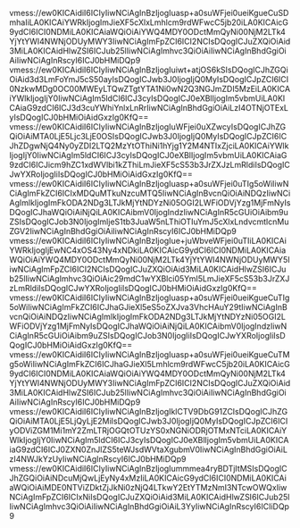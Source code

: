 vmess://ew0KICAidiI6ICIyIiwNCiAgInBzIjogIuasp+a0suWFjei0ueiKgueCuSDmhaIiLA0KICAiYWRkIjogImJieXF5cXlxLmhlcm9rdWFwcC5jb20iLA0KICAicG9ydCI6ICI0NDMiLA0KICAiaWQiOiAiYWQ4MDY0ODctMmQyNi00NjM2LTk4YjYtYWI4NWNjODUyMWY3IiwNCiAgImFpZCI6ICI2NCIsDQogICJuZXQiOiAid3MiLA0KICAidHlwZSI6ICJub25lIiwNCiAgImhvc3QiOiAiIiwNCiAgInBhdGgiOiAiIiwNCiAgInRscyI6ICJ0bHMiDQp9
vmess://ew0KICAidiI6ICIyIiwNCiAgInBzIjogIuiwt+atjOS6kSIsDQogICJhZGQiOiAid3d3LmFoYmJ5cS50ayIsDQogICJwb3J0IjogIjQ0MyIsDQogICJpZCI6ICI0NzkwMDg0OC00MWEyLTQwZTgtYTA1Ni0wN2Q3NGJmZDI5MzEiLA0KICAiYWlkIjogIjY0IiwNCiAgIm5ldCI6ICJ3cyIsDQogICJ0eXBlIjogIm5vbmUiLA0KICAiaG9zdCI6ICJ3d3cuYWhiYnlxLnRrIiwNCiAgInBhdGgiOiAiLzI4OTNjOTExLyIsDQogICJ0bHMiOiAidGxzIg0KfQ==
vmess://ew0KICAidiI6ICIyIiwNCiAgInBzIjogIuWFjei0uXZwcyIsDQogICJhZGQiOiAiMTA0LjE5Ljc3LjE0OSIsDQogICJwb3J0IjogIjQ0MyIsDQogICJpZCI6ICJhZDgwNjQ4Ny0yZDI2LTQ2MzYtOThiNi1hYjg1Y2M4NTIxZjciLA0KICAiYWlkIjogIjY0IiwNCiAgIm5ldCI6ICJ3cyIsDQogICJ0eXBlIjogIm5vbmUiLA0KICAiaG9zdCI6ICJicm9hZC1xdWVlbi1kZThiLmJieXF5cS53b3JrZXJzLmRldiIsDQogICJwYXRoIjogIiIsDQogICJ0bHMiOiAidGxzIg0KfQ==
vmess://ew0KICAidiI6ICIyIiwNCiAgInBzIjogIuasp+a0suWFjei0uTIg5oWiIiwNCiAgImFkZCI6ICIxMDQuMTkuNzcuMTQ5IiwNCiAgInBvcnQiOiAiNDQzIiwNCiAgImlkIjogImFkODA2NDg3LTJkMjYtNDYzNi05OGI2LWFiODVjYzg1MjFmNyIsDQogICJhaWQiOiAiNjQiLA0KICAibmV0IjogIndzIiwNCiAgInR5cGUiOiAibm9uZSIsDQogICJob3N0IjogImljeS1tb3JuaW5nLThiOTIuYmJ5cXlxLndvcmtlcnMuZGV2IiwNCiAgInBhdGgiOiAiIiwNCiAgInRscyI6ICJ0bHMiDQp9
vmess://ew0KICAidiI6ICIyIiwNCiAgInBzIjogIue+juWbveWFjei0uTIiLA0KICAiYWRkIjogIjEwNC4xOS43Ny4xNDkiLA0KICAicG9ydCI6ICI0NDMiLA0KICAiaWQiOiAiYWQ4MDY0ODctMmQyNi00NjM2LTk4YjYtYWI4NWNjODUyMWY5IiwNCiAgImFpZCI6ICI2NCIsDQogICJuZXQiOiAid3MiLA0KICAidHlwZSI6ICJub25lIiwNCiAgImhvc3QiOiAic29mdC1wYXBlci05YmI5LmJieXF5cS53b3JrZXJzLmRldiIsDQogICJwYXRoIjogIiIsDQogICJ0bHMiOiAidGxzIg0KfQ==
vmess://ew0KICAidiI6ICIyIiwNCiAgInBzIjogIuasp+a0suWFjei0ueiKgueCuTIg5oWiIiwNCiAgImFkZCI6ICJhaGJieXl5eS5oZXJva3VhcHAuY29tIiwNCiAgInBvcnQiOiAiNDQzIiwNCiAgImlkIjogImFkODA2NDg3LTJkMjYtNDYzNi05OGI2LWFiODVjYzg1MjFmNyIsDQogICJhaWQiOiAiNjQiLA0KICAibmV0IjogIndzIiwNCiAgInR5cGUiOiAibm9uZSIsDQogICJob3N0IjogIiIsDQogICJwYXRoIjogIiIsDQogICJ0bHMiOiAidGxzIg0KfQ==
vmess://ew0KICAidiI6ICIyIiwNCiAgInBzIjogIuasp+a0suWFjei0ueiKgueCuTMg5oWiIiwNCiAgImFkZCI6ICJhaGJieXl5Lmhlcm9rdWFwcC5jb20iLA0KICAicG9ydCI6ICI0NDMiLA0KICAiaWQiOiAiYWQ4MDY0ODctMmQyNi00NjM2LTk4YjYtYWI4NWNjODUyMWY3IiwNCiAgImFpZCI6ICI2NCIsDQogICJuZXQiOiAid3MiLA0KICAidHlwZSI6ICJub25lIiwNCiAgImhvc3QiOiAiIiwNCiAgInBhdGgiOiAiIiwNCiAgInRscyI6ICJ0bHMiDQp9
vmess://ew0KICAidiI6ICIyIiwNCiAgInBzIjogIklCTV9DbG91ZCIsDQogICJhZGQiOiAiMTA0LjE5LjQyLjE2MiIsDQogICJwb3J0IjogIjQ0MyIsDQogICJpZCI6ICIyODViZGM1Mi1mY2ZmLTRjOGQtOTUzYS0xNGNiODRjOTMxNTciLA0KICAiYWlkIjogIjY0IiwNCiAgIm5ldCI6ICJ3cyIsDQogICJ0eXBlIjogIm5vbmUiLA0KICAiaG9zdCI6ICJ0ZXN0ZnJlZS5teWJsdWVtaXgubmV0IiwNCiAgInBhdGgiOiAiLzI4NWJkYzUyIiwNCiAgInRscyI6ICJ0bHMiDQp9
vmess://ew0KICAidiI6ICIyIiwNCiAgInBzIjogIummmea4ryBDTjItMSIsDQogICJhZGQiOiAiNDcuMjQwLjEyNy4xMzIiLA0KICAicG9ydCI6ICI0NDMiLA0KICAiaWQiOiAiMDE0NTViZDktZjJkNi0zNjQ4LTkwY2EtYTMzNmI3NTcwOWQxIiwNCiAgImFpZCI6ICIxNiIsDQogICJuZXQiOiAid3MiLA0KICAidHlwZSI6ICJub25lIiwNCiAgImhvc3QiOiAiIiwNCiAgInBhdGgiOiAiL3YyIiwNCiAgInRscyI6ICIiDQp9
